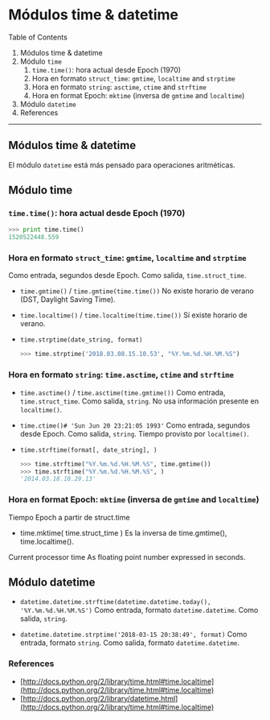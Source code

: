 Módulos time & datetime
======

Table of Contents

1. Módulos time & datetime
2. Módulo `time`
    1. `time.time()`: hora actual desde Epoch (1970)
    2. Hora en formato `struct_time`: `gmtime`, `localtime` and `strptime`
    3. Hora en formato `string`: `asctime`, `ctime` and `strftime`
    4. Hora en format Epoch: `mktime` (inversa de `gmtime` and `localtime`)
3. Módulo `datetime`
4. References
_______________________

Módulos time & datetime
------
El módulo `datetime` está más pensado para operaciones aritméticas.

Módulo time
------

### `time.time()`: hora actual desde Epoch (1970)
```python
>>> print time.time()
1520522448.559
```

### Hora en formato `struct_time`: `gmtime`, `localtime` and `strptime`
Como entrada, segundos desde Epoch.
Como salida, `time.struct_time`.

 * `time.gmtime()` / `time.gmtime(time.time())`
    No existe horario de verano (DST, Daylight Saving Time).

 * `time.localtime()` / `time.localtime(time.time())`
    Sí existe horario de verano.

 * `time.strptime(date_string, format)`
    ```python
    >>> time.strptime('2018.03.08.15.10.53', "%Y.%m.%d.%H.%M.%S")
    ```

### Hora en formato `string`: `time.asctime`, `ctime` and `strftime`

 * `time.asctime()` / `time.asctime(time.gmtime())`
    Como entrada, `time.struct_time`.
    Como salida, `string`.
    No usa información presente en `localtime()`.

 * `time.ctime()# 'Sun Jun 20 23:21:05 1993'`
    Como entrada, segundos desde Epoch.
    Como salida, `string`.
    Tiempo provisto por `localtime()`.

 * `time.strftime(format[, date_string], )`
    ```python
    >>> time.strftime("%Y.%m.%d.%H.%M.%S", time.gmtime())
    >>> time.strftime("%Y.%m.%d.%H.%M.%S", )
    '2014.03.18.10.29.13'
    ```

### Hora en format Epoch: `mktime` (inversa de `gmtime` and `localtime`)
Tiempo Epoch a partir de struct.time

 * time.mktime( time.struct_time )
    Es la inversa de time.gmtime(), time.localtime().

Current processor time
    As floating point number expressed in seconds.


Módulo datetime
------
 * `datetime.datetime.strftime(datetime.datetime.today(), '%Y.%m.%d.%H.%M.%S')`
    Como entrada, formato `datetime.datetime`.
    Como salida, `string`.

 * `datetime.datetime.strptime('2018-03-15 20:38:49', format)`
    Como entrada, formato `string`.
    Como salida, formato `datetime.datetime`.


### References
 * [http://docs.python.org/2/library/time.html#time.localtime](http://docs.python.org/2/library/time.html#time.localtime)
 * [http://docs.python.org/2/library/datetime.html](http://docs.python.org/2/library/time.html#time.localtime)
